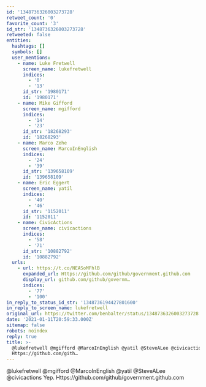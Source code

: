 ```yaml
---
id: '1348736326003273728'
retweet_count: '0'
favorite_count: '3'
id_str: '1348736326003273728'
retweeted: false
entities:
  hashtags: []
  symbols: []
  user_mentions:
    - name: Luke Fretwell
      screen_name: lukefretwell
      indices:
        - '0'
        - '13'
      id_str: '1980171'
      id: '1980171'
    - name: Mike Gifford
      screen_name: mgifford
      indices:
        - '14'
        - '23'
      id_str: '18268293'
      id: '18268293'
    - name: Marco Zehe
      screen_name: MarcoInEnglish
      indices:
        - '24'
        - '39'
      id_str: '139658109'
      id: '139658109'
    - name: Eric Eggert
      screen_name: yatil
      indices:
        - '40'
        - '46'
      id_str: '1152011'
      id: '1152011'
    - name: CivicActions
      screen_name: civicactions
      indices:
        - '58'
        - '71'
      id_str: '10882792'
      id: '10882792'
  urls:
    - url: https://t.co/NEASoMFhlB
      expanded_url: Https://github.com/github/government.github.com
      display_url: github.com/github/governm…
      indices:
        - '77'
        - '100'
in_reply_to_status_id_str: '1348736194427801600'
in_reply_to_screen_name: lukefretwell
original_url: https://twitter.com/benbalter/status/1348736326003273728
date: '2021-01-11T20:59:33.000Z'
sitemap: false
robots: noindex
reply: true
title: >-
  @lukefretwell @mgifford @MarcoInEnglish @yatil @SteveALee @civicactions Yep.
  Https://github.com/gith…
---
```


@lukefretwell @mgifford @MarcoInEnglish @yatil @SteveALee @civicactions Yep. Https://github.com/github/government.github.com